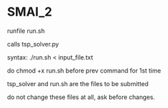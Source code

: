 # SMAI_2
runfile run.sh

calls tsp_solver.py

syntax: ./run.sh < input_file.txt

do chmod +x run.sh before prev command for 1st time

tsp_solver and run.sh are the files to be submitted


do not change these files at all, ask before changes.